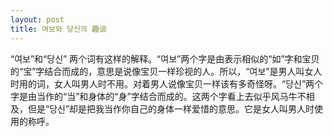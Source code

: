 ```yaml
---
layout: post
title: 여보와 당신의 趣谈
---
```


“여보”和“당신” 两个词有这样的解释。“여보”两个字是由表示相似的“如”字和宝贝的“宝”字结合而成的，意思是说像宝贝一样珍视的人。所以，“여보”是男人叫女人时用的词，女人叫男人时不用。对着男人说像宝贝一样该有多奇怪呀。“당신”两个字是由当作的“当”和身体的“身”字结合而成的。这两个字看上去似乎风马牛不相及，但是“당신”却是把我当作你自己的身体一样爱惜的意思。它是女人叫男人时使用的称呼。 
